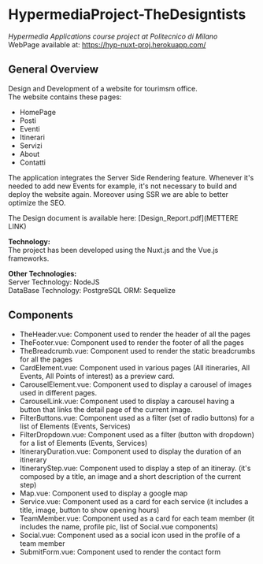 # HypermediaProject-TheDesigntists

*Hypermedia Applications course project at Politecnico di Milano*  
WebPage available at: https://hyp-nuxt-proj.herokuapp.com/

## General Overview
Design and Development of a website for tourimsm office.  
The website contains these pages:
- HomePage
- Posti
- Eventi
- Itinerari
- Servizi
- About
- Contatti

The application integrates the Server Side Rendering feature. Whenever it's needed to add new Events for example, it's not necessary to build and deploy the website again. Moreover using SSR we are able to better optimize the SEO.

The Design document is available here: [Design_Report.pdf](METTERE LINK)

**Technology:**  
The project has been developed using the Nuxt.js and the Vue.js frameworks.  

**Other Technologies:**  
Server Technology: NodeJS  
DataBase Technology: PostgreSQL
ORM: Sequelize

## Components
- TheHeader.vue: Component used to render the header of all the pages
- TheFooter.vue: Component used to render the footer of all the pages
- TheBreadcrumb.vue: Component used to render the static breadcrumbs for all the pages
- CardElement.vue: Component used in various pages (All itineraries, All Events, All Points of interest) as a preview card.
- CarouselElement.vue: Component used to display a carousel of images used in different pages.
- CarouselLink.vue: Component used to display a carousel having a button that links the detail page of the current image.
- FilterButtons.vue: Component used as a filter (set of radio buttons) for a list of Elements (Events, Services)
- FilterDropdown.vue: Component used as a filter (button with dropdown) for a list of Elements (Events, Services)
- ItineraryDuration.vue: Component used to display the duration of an itinerary
- ItineraryStep.vue: Component used to display a step of an itineray. (it's composed by a title, an image and a short description of the current step)
- Map.vue: Component used to display a google map
- Service.vue: Component used as a card for each service (it includes a title, image, button to show opening hours)
- TeamMember.vue: Component used as a card for each team member (it includes the name, profile pic, list of Social.vue components)
- Social.vue: Component used as a social icon used in the profile of a team member
- SubmitForm.vue: Component used to render the contact form
